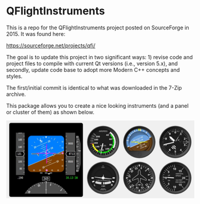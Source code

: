 # QFlightInstruments

This is a repo for the QFlightInstruments project posted on SourceForge in 2015.  It was found here:

https://sourceforge.net/projects/qfi/

The goal is to update this project in two significant ways: 1) revise code and project files to compile with current Qt versions (i.e., version 5.x), and secondly, update code base to adopt more Modern C++ concepts and styles.

The first/initial commit is identical to what was downloaded in the 7-Zip archive.

This package allows you to create a nice looking instruments (and a panel or cluster of them) as shown below.

![](qfiexample_01.jpg)

